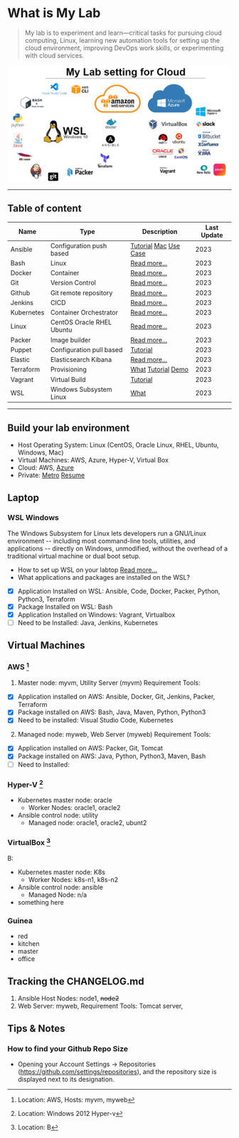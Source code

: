 
# What is  My Lab
> My lab is to experiment and learn—critical tasks for pursuing cloud computing, Linux, learning new automation tools for setting up the cloud environment, improving DevOps work skills, or experimenting with cloud services.

![Tools on WSL](wsl.PNG)

--- 
## Table of content  
| Name | Type | Description | Last Update |
| ----------- | ----------- | ----------- | ----------- |
| Ansible | Configuration push based | [Tutorial](https://github.com/dial2vincent/ansible_tutorial) [Mac](https://github.com/dial2vincent/ansible-virtualbox) [Use Case](https://github.com/dial2vincent/a)| 2023 |
| Bash | Linux | [Read more...](https://github.com/dial2vincent/bash) | 2023 |
| Docker | Container | [Read more...](https://dial2vincent.github.io/) | 2023 |
| Git | Version Control | [Read more...](https://dial2vincent.github.io/) | 2023 |
| Github | Git remote repository | [Read more...](https://dial2vincent.github.io/) | 2023 |
| Jenkins | CICD | [Read more...](https://dial2vincent.github.io/) | 2023 |
| Kubernetes | Container Orchestrator | [Read more...](https://github.com/dial2vincent/k8s) | 2023 |
| Linux | CentOS Oracle RHEL Ubuntu | [Read more...](https://dial2vincent.github.io/) | 2023 |
| Packer | Image builder | [Read more...](https://dial2vincent.github.io/) | 2023 |
| Puppet | Configuration pull based | [Tutorial](https://github.com/dial2vincent/puppet) | 2023 |
| Elastic | Elasticsearch Kibana | [Read more...](https://dial2vincent.github.io/) | 2023 |
| Terraform | Provisioning | [What](https://github.com/dial2vincent/terraform) [Tutorial](https://github.com/dial2vincent/Terraform-Tutorial) [Demo](https://github.com/dial2vincent/terraform-demo)| 2023 |
| Vagrant | Virtual Build | [Tutorial](https://github.com/dial2vincent/vagrant) | 2023 |
| WSL | Windows Subsystem Linux | [What](https://github.com/dial2vincent/wsl) | 2023 |

--- 
## Build your lab environment 
- Host Operating System: Linux (CentOS, Oracle Linux, RHEL, Ubuntu, Windows, Mac)
- Virtual Machines: AWS, Azure, Hyper-V, Virtual Box
- Cloud: AWS, [Azure](https://github.com/dial2vincent/azure)
- Private: [Metro](https://github.com/dial2vincent/dial2me) [Resume](https://github.com/dial2vincent/dial2git)

## Laptop
### WSL Windows
The Windows Subsystem for Linux lets developers run a GNU/Linux environment -- including most command-line tools, utilities, and applications -- directly on Windows, unmodified, without the overhead of a traditional virtual machine or dual boot setup.
- How to set up WSL on your labtop  [Read more...](https://github.com/dial2vincent/wsl)
- What applications and packages are installed on the WSL?
- [x] Application Installed on WSL: Ansible, Code, Docker, Packer, Python, Python3, Terraform
- [x] Package Installed on WSL: Bash
- [x] Application Installed on Windows: Vagrant, Virtualbox 
- [ ] Need to be Installed: Java, Jenkins, Kubernetes

## Virtual Machines 
### AWS [^1]
1. Master node: myvm, Utility Server (myvm) Requirement Tools: 
- [x] Application installed on AWS: Ansible, Docker, Git, Jenkins, Packer, Terraform
- [x] Package installed on AWS: Bash, Java, Maven, Python, Python3
- [x] Need to be installed: Visual Studio Code, Kubernetes
2. Managed node: myweb, Web Server (myweb) Requirement Tools: 
- [x] Application installed on AWS: Packer, Git, Tomcat
- [x] Package installed on AWS: Java, Python, Python3, Maven, Bash
- [ ] Need to Installed:
 
### Hyper-V [^2]
- Kubernetes master node: oracle
  - Worker Nodes: oracle1, oracle2 
- Ansible control node: utility
  - Managed node: oracle1, oracle2, ubunt2 

### VirtualBox [^3]
B:
- Kubernetes master node: K8s
  - Worker Nodes: k8s-n1, k8s-n2 
- Ansible control node: ansible
  - Managed Node: n/a 
- something here 
 
 ### Guinea
 - red
 - kitchen
 - master
 - office
 
[^1]: Location: AWS, Hosts: myvm, myweb 
[^2]: Location: Windows 2012 Hyper-v
[^3]: Location: B

## Tracking the CHANGELOG.md
1. Ansible Host Nodes: node1, ~~node2~~
2. Web Server: myweb, Requirement Tools: Tomcat server,
  
## Tips & Notes
### How to find your Github Repo Size
- Opening your Account Settings → Repositories (https://github.com/settings/repositories), and the repository size is displayed next to its designation.
